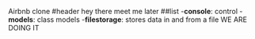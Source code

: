 Airbnb clone
#header
hey there
meet me later
##list
-**console**: control
-**models**: class models
-**filestorage**: stores data in and from a file
WE ARE DOING IT
